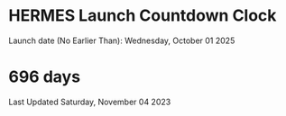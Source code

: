 # HERMES Launch Countdown Clock

Launch date (No Earlier Than): Wednesday, October 01 2025
# 696 days

Last Updated Saturday, November 04 2023